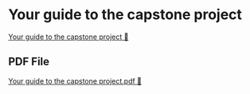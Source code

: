 # Your guide to the capstone project

[Your guide to the capstone project 🔗](https://www.coursera.org/learn/put-it-all-together-prepare-for-a-cloud-security-analyst-job/supplement/cZtqc/your-guide-to-the-capstone-project)

## PDF File

[Your guide to the capstone project.pdf 🔗](https://1drv.ms/b/c/526c45566c8c239a/Eam-4KQI3D5BijqKxnpXyPoBCSgkAx1_rviK8g--bBH09A?e=a7LPXY)
